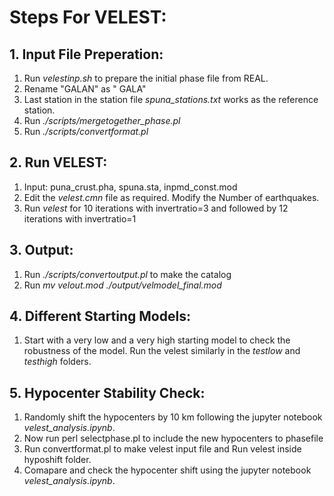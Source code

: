 # Steps For VELEST:

## 1. Input File Preperation:

1. Run *velestinp.sh* to prepare the initial phase file from REAL.
2. Rename "GALAN" as " GALA" 
3. Last station in the station file *spuna_stations.txt* works as the reference station.
4. Run *./scripts/mergetogether_phase.pl*
5. Run *./scripts/convertformat.pl*


## 2. Run VELEST:

1. Input: puna_crust.pha, spuna.sta, inpmd_const.mod
2. Edit the *velest.cmn* file as required. Modify the Number of earthquakes.
3. Run *velest* for 10 iterations with invertratio=3 and followed by 12 iterations with invertratio=1

## 3. Output:

1. Run *./scripts/convertoutput.pl* to make the catalog
2. Run *mv velout.mod ./output/velmodel_final.mod*

## 4. Different Starting Models:

1. Start with a very low and a very high starting model to check the robustness of the model. Run the velest similarly in the *testlow* and *testhigh* folders.

## 5. Hypocenter Stability Check:

1. Randomly shift the hypocenters by 10 km following the jupyter notebook *velest_analysis.ipynb*.
2. Now run perl selectphase.pl to include the new hypocenters to phasefile
3. Run convertformat.pl to make velest input file and Run velest inside hyposhift folder.
4. Comapare and check the hypocenter shift using the jupyter notebook *velest_analysis.ipynb*.
